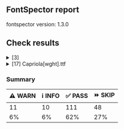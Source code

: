 ## FontSpector report

fontspector version: 1.3.0






## Check results




<details><summary>[3] </summary>
<div>


<details>
    <summary>⚠️ <b>WARN</b> Check for codepoints not covered by METADATA subsets. (googlefonts/metadata/unreachable_subsetting)</summary>
    <div>








- ⚠️ **WARN** Capriola[wght].ttf: The following codepoints supported by the font are not covered by any subsets defined in the font's metadata file, and will never be served. You can solve this by either manually adding additional subset declarations to METADATA.pb, or by editing the glyphset definitions.

* U+02D8 BREVE: try adding one of: yi, canadian-aboriginal
* U+02D9 DOT ABOVE: try adding one of: yi, canadian-aboriginal
* U+02DB OGONEK: try adding one of: yi, canadian-aboriginal
* U+0302 COMBINING CIRCUMFLEX ACCENT: try adding one of: coptic, cherokee, math, tifinagh
* U+0306 COMBINING BREVE: try adding one of: tifinagh, old-permic
* U+0307 COMBINING DOT ABOVE: try adding one of: tai-le, coptic, math, old-permic, duployan, malayalam, syriac, tifinagh, hebrew, todhri, canadian-aboriginal
* U+030A COMBINING RING ABOVE: try adding one of: duployan, syriac
* U+030B COMBINING DOUBLE ACUTE ACCENT: try adding one of: cherokee, osage
* U+030C COMBINING CARON: try adding one of: cherokee, tai-le
... and 35 others

Or you can add the above codepoints to one of the subsets supported by the font: cyrillic-ext, latin-ext, latin, vietnamese [code: unreachable-subsetting]
  
  

</div>
</details>





<details>
    <summary>ℹ️ <b>INFO</b> Check for presence of an ARTICLE.en_us.html file (googlefonts/description/has_article)</summary>
    <div>








- ℹ️ **INFO** This font doesn't have an ARTICLE.en_us.html file. [code: missing-article]
  
  

</div>
</details>





<details>
    <summary>ℹ️ <b>INFO</b> Check axis ordering on the STAT table. (googlefonts/STAT/axis_order)</summary>
    <div>








- ℹ️ **INFO** None of the fonts lack a STAT table.

	And these are the most common STAT axis orderings:
	wght: 1 [code: summary]
  
  

</div>
</details>


</div>
</details>


<details><summary>[17] Capriola[wght].ttf</summary>
<div>


<details>
    <summary>⚠️ <b>WARN</b> Check GDEF mark glyph class doesn't have characters that are not marks. (opentype/GDEF_non_mark_chars)</summary>
    <div>








- ⚠️ **WARN** The following non-mark characters should not be in the GDEF mark glyph class:
* U+F6C3 (uni0326.1) [code: non-mark-chars]
  
  

</div>
</details>





<details>
    <summary>⚠️ <b>WARN</b> Check if each glyph has the recommended amount of contours. (contour_count)</summary>
    <div>








- ⚠️ **WARN** This check inspects the glyph outlines and detects the total number of contours in each of them. The expected values are
     infered from the typical ammounts of contours observed in a
     large collection of reference font families. The divergences
     listed below may simply indicate a significantly different
     design on some of your glyphs. On the other hand, some of these
     may flag actual bugs in the font such as glyphs mapped to an
     incorrect codepoint. Please consider reviewing the design and
     codepoint assignment of these to make sure they are correct.


    The following glyphs do not have the recommended number of contours:
* uni1EF8 (U+1EF8): found 1, expected one of: {2, 3}
* uni20B4 (U+20B4): found 5, expected one of: {2, 4, 3, 1} [code: contour-count]
  
  

</div>
</details>





<details>
    <summary>⚠️ <b>WARN</b> Ensure variable fonts include an avar table. (mandatory_avar_table)</summary>
    <div>








- ⚠️ **WARN** The font does not include an avar table. [code: missing-avar]
  
  

</div>
</details>





<details>
    <summary>⚠️ <b>WARN</b> Check math signs have the same width. (math_signs_width)</summary>
    <div>








- ⚠️ **WARN** The most common width is 1363 among a set of 13  math glyphs.
The following math glyphs have a different width, though:
width=1364: less, greater
width=1393: plusminus
width=1302: equal
width=1403: plus, divide
width=1308: logicalnot
width=1202: multiply
width=1524: approxequal
width=1278: minus
width=1323: lessequal [code: width-outliers]
  
  

</div>
</details>





<details>
    <summary>⚠️ <b>WARN</b> Ensure indic fonts have the Indian Rupee Sign glyph. (rupee)</summary>
    <div>








- ⚠️ **WARN** Font is missing the Indian Rupee Sign glyph. Please add a glyph for Indian Rupee Sign (₹) at codepoint U+20B9. [code: missing-rupee]
  
  

</div>
</details>





<details>
    <summary>⚠️ <b>WARN</b> Checking that the typoAscender exceeds the yMax of the /Agrave. (typoascender_exceeds_Agrave)</summary>
    <div>








- ⚠️ **WARN** OS/2.sTypoAscender value should be greater than 2122, but got 1992 instead [code: typoAscender]
  
  

</div>
</details>





<details>
    <summary>⚠️ <b>WARN</b> Shapes languages in all GF glyphsets. (googlefonts/glyphsets/shape_languages)</summary>
    <div>








- ⚠️ **WARN** Warning language shaping:

| Message                                                               | Languages              |
|-----------------------------------------------------------------------|------------------------|
| Auxiliary orthography codepoints:                                     | * lt_Latn (Lithuanian) |
|   Shaper didn't attach acutecomb to uogonek when shaping the text 'ų́' |                        |
|   Shaper didn't attach tildecomb to uogonek when shaping the text 'ų̃' |                        |
| Auxiliary orthography codepoints:                                     | * fi_Latn (Finnish)    |
|   The following auxiliary characters are missing from the font: Ǥ     |                        |
|   The following auxiliary characters are missing from the font: Ʒ     |                        |
|   The following auxiliary characters are missing from the font: Ǯ     |                        |
|   The following auxiliary characters are missing from the font: ǥ     |                        |
|   The following auxiliary characters are missing from the font: ʒ     |                        |
|   The following auxiliary characters are missing from the font: ǯ     |                        |
| Auxiliary orthography codepoints:                                     | * de_Latn (German)     |
|   The following auxiliary characters are missing from the font: ſ     | * fr_Latn (French)     |
| Auxiliary orthography codepoints:                                     | * en_Latn (English)    |
|   The following auxiliary characters are missing from the font: ʻ     |                        | [code: warning-language-shaping]
  
  

</div>
</details>





<details>
    <summary>⚠️ <b>WARN</b> Font has correct separator glyphs? (googlefonts/separator_glyphs)</summary>
    <div>








- ⚠️ **WARN** The following separator glyphs are missing:
* U+2028
* U+2029 [code: missing-separator-glyphs]
  
  

</div>
</details>





<details>
    <summary>⚠️ <b>WARN</b> Ensure dotted circle glyph is present and can attach marks. (dotted_circle)</summary>
    <div>








- ⚠️ **WARN** No dotted circle glyph present [code: missing-dotted-circle]
  
  

</div>
</details>





<details>
    <summary>⚠️ <b>WARN</b> Ensure soft_dotted characters lose their dot when combined with marks that
replace the dot. (soft_dotted)</summary>
    <div>








- ⚠️ **WARN** The dot of soft dotted characters used in orthographies _must_ disappear in the following strings: * ị́
* ị̂
* ị̄
* ị̃
* ị̀
* į̌
* į́
* į̂
* į̄
... and 2 othersThe dot of soft dotted characters _should_ disappear in other cases, for example: * ị̦̉
* ị̦̌
* ị̦́
* ị̦̂
* ị̦̄
* ị̦̊
* ị̦̇
* ị̦̒
* ị̦̃
... and 75 others [code: soft-dotted]
  
  

</div>
</details>





<details>
    <summary>ℹ️ <b>INFO</b> Checking OS/2 fsSelection value. (opentype/xavgcharwidth)</summary>
    <div>








- ℹ️ **INFO** OS/2 xAvgCharWidth is 1260 but it should be 1259 which corresponds to the average of the widths of all glyphs in the font. These are similar values, which may be a symptom of the slightly different calculation of the xAvgCharWidth value in font editors. There's further discussion on this at https://github.com/fonttools/fontbakery/issues/1622 [code: xAvgCharWidth-close]
  
  

</div>
</details>





<details>
    <summary>ℹ️ <b>INFO</b> Familyname must be unique according to namecheck.fontdata.com (fontdata_namecheck)</summary>
    <div>








- ℹ️ **INFO** The family name "Capriola" seems to be already in use.
Please visit http://namecheck.fontdata.com/ for more info. [code: name-collision]
  
  

</div>
</details>





<details>
    <summary>ℹ️ <b>INFO</b> Show hinting filesize impact. (hinting_impact)</summary>
    <div>








- ℹ️ **INFO** Hinting filesize impact:

 |               | Capriola[wght].ttf     |
 |:------------- | ---------------:|
 | Dehinted Size | 507240 |
 | Hinted Size   | 507264   |
 | Increase      | 24      |
 | Change        | 0.0 %  | [code: size-impact]
  
  

</div>
</details>





<details>
    <summary>ℹ️ <b>INFO</b> Font contains all required tables? (required_tables)</summary>
    <div>








- ℹ️ **INFO** This font contains the following optional tables:

    loca
    prep
    GPOS
    GSUB
    gasp [code: optional-tables]
  
  

</div>
</details>





<details>
    <summary>ℹ️ <b>INFO</b> Is the Grid-fitting and Scan-conversion Procedure ('gasp') table
set to optimize rendering? (googlefonts/gasp)</summary>
    <div>








- ℹ️ **INFO** These are the ppm ranges declared on the gasp table:

| PPM <= 65535 | - Use grid-fitting                                    |
|              | 	- Use grayscale rendering                            |
|              | 	- Use gridfitting with ClearType symmetric smoothing |
|              | 	- Use smoothing along multiple axes with ClearType®  |
|--------------|-------------------------------------------------------|
 [code: ranges]
  
  

</div>
</details>





<details>
    <summary>ℹ️ <b>INFO</b> Ensure fonts have ScriptLangTags declared on the 'meta' table. (googlefonts/meta/script_lang_tags)</summary>
    <div>








- ℹ️ **INFO** "latn" [code: dlng-tag]
  
  


- ℹ️ **INFO** "latn" [code: slng-tag]
  
  

</div>
</details>





<details>
    <summary>ℹ️ <b>INFO</b> Font has old ttfautohint applied? (googlefonts/old_ttfautohint)</summary>
    <div>








- ℹ️ **INFO** Could not detect which version of ttfautohint was used in this font. It is typically specified as a comment in the font version entries of the 'name' table. Such font version strings are currently: Version 1.007 [code: version-not-detected]
  
  

</div>
</details>


</div>
</details>






### Summary

| ⚠️ WARN | ℹ️ INFO | ✅ PASS | ⏩ SKIP | 
| ---|---|---|---|
| 11 | 10 | 111 | 48 | 
| 6% | 6% | 62% | 27% | 




